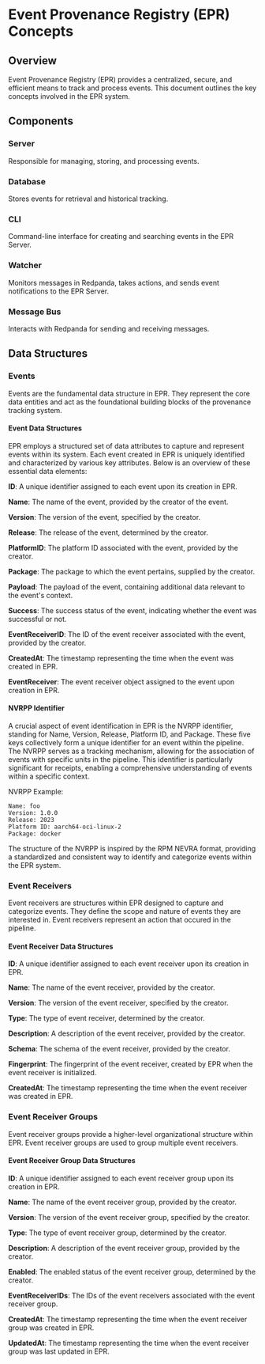 # Event Provenance Registry (EPR) Concepts

## Overview

Event Provenance Registry (EPR) provides a centralized, secure, and efficient
means to track and process events. This document outlines the key concepts
involved in the EPR system.

## Components

### Server

Responsible for managing, storing, and processing events.

### Database

Stores events for retrieval and historical tracking.

### CLI

Command-line interface for creating and searching events in the EPR Server.

### Watcher

Monitors messages in Redpanda, takes actions, and sends event notifications to
the EPR Server.

### Message Bus

Interacts with Redpanda for sending and receiving messages.

## Data Structures

### Events

Events are the fundamental data structure in EPR. They represent the core data
entities and act as the foundational building blocks of the provenance tracking
system.

#### Event Data Structures

EPR employs a structured set of data attributes to capture and represent events
within its system. Each event created in EPR is uniquely identified and
characterized by various key attributes. Below is an overview of these essential
data elements:

**ID**: A unique identifier assigned to each event upon its creation in EPR.

**Name**: The name of the event, provided by the creator of the event.

**Version**: The version of the event, specified by the creator.

**Release**: The release of the event, determined by the creator.

**PlatformID**: The platform ID associated with the event, provided by the
creator.

**Package**: The package to which the event pertains, supplied by the creator.

**Payload**: The payload of the event, containing additional data relevant to
the event's context.

**Success**: The success status of the event, indicating whether the event was
successful or not.

**EventReceiverID**: The ID of the event receiver associated with the event,
provided by the creator.

**CreatedAt**: The timestamp representing the time when the event was created in
EPR.

**EventReceiver**: The event receiver object assigned to the event upon creation
in EPR.

#### NVRPP Identifier

A crucial aspect of event identification in EPR is the NVRPP identifier,
standing for Name, Version, Release, Platform ID, and Package. These five keys
collectively form a unique identifier for an event within the pipeline. The
NVRPP serves as a tracking mechanism, allowing for the association of events
with specific units in the pipeline. This identifier is particularly significant
for receipts, enabling a comprehensive understanding of events within a specific
context.

NVRPP Example:

```text
Name: foo
Version: 1.0.0
Release: 2023
Platform ID: aarch64-oci-linux-2
Package: docker
```

The structure of the NVRPP is inspired by the RPM NEVRA format, providing a
standardized and consistent way to identify and categorize events within the EPR
system.

### Event Receivers

Event receivers are structures within EPR designed to capture and categorize
events. They define the scope and nature of events they are interested in. Event
receivers represent an action that occured in the pipeline.

#### Event Receiver Data Structures

**ID**: A unique identifier assigned to each event receiver upon its creation in
EPR.

**Name**: The name of the event receiver, provided by the creator.

**Version**: The version of the event receiver, specified by the creator.

**Type**: The type of event receiver, determined by the creator.

**Description**: A description of the event receiver, provided by the creator.

**Schema**: The schema of the event receiver, provided by the creator.

**Fingerprint**: The fingerprint of the event receiver, created by EPR when the
event receiver is initialized.

**CreatedAt**: The timestamp representing the time when the event receiver was
created in EPR.

### Event Receiver Groups

Event receiver groups provide a higher-level organizational structure within
EPR. Event receiver groups are used to group multiple event receivers.

#### Event Receiver Group Data Structures

**ID**: A unique identifier assigned to each event receiver group upon its
creation in EPR.

**Name**: The name of the event receiver group, provided by the creator.

**Version**: The version of the event receiver group, specified by the creator.

**Type**: The type of event receiver group, determined by the creator.

**Description**: A description of the event receiver group, provided by the
creator.

**Enabled**: The enabled status of the event receiver group, determined by the
creator.

**EventReceiverIDs**: The IDs of the event receivers associated with the event
receiver group.

**CreatedAt**: The timestamp representing the time when the event receiver group
was created in EPR.

**UpdatedAt**: The timestamp representing the time when the event receiver group
was last updated in EPR.
